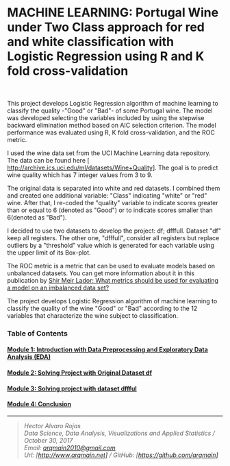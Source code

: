# MACHINE LEARNING: Portugal Wine under Two Class approach for red and white classification with Logistic Regression using R and K fold cross-validation

<br>

This project develops Logistic Regression algorithm of machine learning to classify the quality -"Good" or "Bad"- of some Portugal wine. The model was developed selecting the variables included by using the stepwise backward elimination method based on AIC selection criterion. The model performance was evaluated using R, K fold cross-validation, and the ROC metric.

I used the wine data set from the UCI Machine Learning data repository. The data can be found here [ http://archive.ics.uci.edu/ml/datasets/Wine+Quality]. The goal is to predict wine quality which has 7 integer values from 3 to 9.

The original data is separated into white and red datasets. I combined them and created one additional variable: "Class" indicating "white" or "red" wine. After that, I re-coded the "quality" variable to indicate scores greater than or equal to 6 (denoted as "Good") or to indicate scores smaller than 6(denoted as "Bad").

I decided to use two datasets to develop the project: df; dfffull. Dataset "df" keep all registers. The other one, "dfffull", consider all registers but replace outliers by a "threshold" value which is generated for each variable using the upper limit of its Box-plot.

The ROC metric is a metric that can be used to evaluate models based on unbalanced datasets. You can get more information about it in this publication by [ Shir Meir Lador: What metrics should be used for evaluating a model on an imbalanced data set? ](https://medium.com/towards-data-science/what-metrics-should-we-use-on-imbalanced-data-set-precision-recall-roc-e2e79252aeba)

The project develops Logistic Regression algorithm of machine learning to classify the quality of the wine "Good" or "Bad" according to the 12 variables that characterize the wine subject to classification.

### Table of Contents


#### [ Module 1: Introduction with Data Preprocessing and Exploratory Data Analysis (EDA) ]( http://nbviewer.jupyter.org/github/arqmain/Machine_Learning/blob/master/R_MLearning/MLearning_Classification_Portugal_Wine_TwoClass_RedWhite_Logistics_R_KFold/Project5_Portugal_WINE_TwoClass_RedWhite_EDA.ipynb)

#### [ Module 2: Solving Project with Original Dataset df ]( http://nbviewer.jupyter.org/github/arqmain/Machine_Learning/blob/master/R_MLearning/MLearning_Classification_Portugal_Wine_TwoClass_RedWhite_Logistics_R_KFold/Project5_Portugal_WINE_TwoClass_RedWhite_DatasetDF.ipynb)

#### [ Module 3: Solving project with dataset dffful ]( http://nbviewer.jupyter.org/github/arqmain/Machine_Learning/blob/master/R_MLearning/MLearning_Classification_Portugal_Wine_TwoClass_RedWhite_Logistics_R_KFold/Project5_Portugal_WINE_TwoClass_RedWhite_DatasetDFFFULL.ipynb)

#### [ Module 4: Conclusion ]( http://nbviewer.jupyter.org/github/arqmain/Machine_Learning/blob/master/R_MLearning/MLearning_Classification_Portugal_Wine_TwoClass_RedWhite_Logistics_R_KFold/Project5_Portugal_WINE_TwoClass_RedWhite_CONCLUSIONS.ipynb)
<hr>

><i>Hector Alvaro Rojas<br>
>Data Science, Data Analysis, Visualizations and Applied Statistics / October 30, 2017<br>
>Email: <arqmain2010@gmail.com> <br>
>Url: [http://www.arqmain.net]   /   GitHub: [https://github.com/arqmain]</i>
